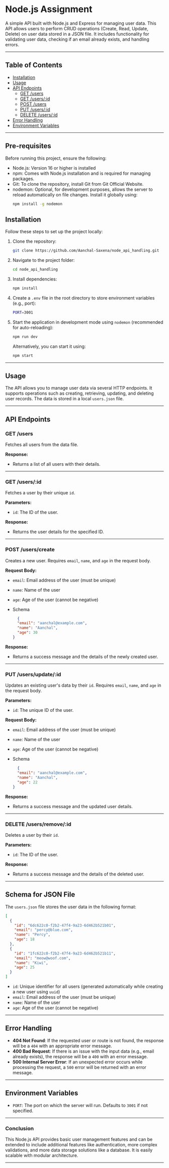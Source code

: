 # Node.js Assignment

A simple API built with Node.js and Express for managing user data. This API allows users to perform CRUD operations (Create, Read, Update, Delete) on user data stored in a JSON file. It includes functionality for validating user data, checking if an email already exists, and handling errors.

---

## Table of Contents

- [Installation](#installation)
- [Usage](#usage)
- [API Endpoints](#api-endpoints)
  - [GET /users](#get-users)
  - [GET /users/:id](#get-user-by-id)
  - [POST /users](#create-new-user)
  - [PUT /users/:id](#update-user-by-id)
  - [DELETE /users/:id](#delete-user-by-id)
- [Error Handling](#error-handling)
- [Environment Variables](#environment-variables)


---

## Pre-requisites

Before running this project, ensure the following:

- Node.js: Version 16 or higher is installed
- npm: Comes with Node.js installation and is required for managing packages.
- Git: To clone the repository, install Git from Git Official Website.
- nodemon: Optional, for development purposes, allows the server to reload automatically on file changes. Install it globally using:
    ```bash
    npm install -g nodemon
    ```

## Installation

Follow these steps to set up the project locally:

1. Clone the repository:
    ```bash
    git clone https://github.com/Aanchal-Saxena/node_api_handling.git
    ```

2. Navigate to the project folder:
    ```bash
    cd node_api_handling
    ```

3. Install dependencies:
    ```bash
    npm install
    ```

4. Create a `.env` file in the root directory to store environment variables (e.g., port):
    ```bash
    PORT=3001
    ```

5. Start the application in development mode using `nodemon` (recommended for auto-reloading):
    ```bash
    npm run dev
    ```

    Alternatively, you can start it using:
    ```bash
    npm start
    ```

---

## Usage

The API allows you to manage user data via several HTTP endpoints. It supports operations such as creating, retrieving, updating, and deleting user records. The data is stored in a local `users.json` file.

---

## API Endpoints

### GET /users

Fetches all users from the data file.

**Response:**
- Returns a list of all users with their details.

---

### GET /users/:id

Fetches a user by their unique `id`.

**Parameters:**
- `id`: The ID of the user.

**Response:**
- Returns the user details for the specified ID.

---

### POST /users/create

Creates a new user. Requires `email`, `name`, and `age` in the request body.

**Request Body:**
- `email`: Email address of the user (must be unique)
- `name`: Name of the user
- `age`: Age of the user (cannot be negative)

- Schema 
  ``` json
    {
    "email": "aanchal@example.com",
    "name": "Aanchal",
    "age": 30
  }
  ```

**Response:**
- Returns a success message and the details of the newly created user.

---

### PUT /users/update/:id

Updates an existing user's data by their `id`. Requires `email`, `name`, and `age` in the request body.

**Parameters:**
- `id`: The unique ID of the user.

**Request Body:**
- `email`: Email address of the user (must be unique)
- `name`: Name of the user
- `age`: Age of the user (cannot be negative)

- Schema 
  ``` json
    {
    "email": "aanchal@example.com",
    "name": "Aanchal",
    "age": 22
  }
  ```

**Response:**
- Returns a success message and the updated user details.

---

### DELETE /users/remove/:id

Deletes a user by their `id`.

**Parameters:**
- `id`: The ID of the user.

**Response:**
- Returns a success message and the details of the deleted user.

---

## Schema for JSON File 

The `users.json` file stores the user data in the following format:

``` json
[
  {
    "id": "6dc622c0-f2b2-47f4-9a23-6d462b521b01",
    "email": "percy@blue.com",
    "name": "Percy",
    "age": 18
  },
  {
    "id": "1fc622c0-f2b2-47f4-9a23-6d462b521b11",
    "email": "meow@woof.com",
    "name": "Kiwi",
    "age": 25
  }
]
```

- `id`: Unique identifier for all users (generated automatically while creating a new user using `uuid`)
- `email`: Email address of the user (must be unique)
- `name`: Name of the user
- `age`: Age of the user (cannot be negative)

---

## Error Handling

- **404 Not Found**: If the requested user or route is not found, the response will be a `404` with an appropriate error message.
- **400 Bad Request**: If there is an issue with the input data (e.g., email already exists), the response will be a `400` with an error message.
- **500 Internal Server Error**: If an unexpected error occurs while processing the request, a `500` error will be returned with an error message.

---

## Environment Variables

- `PORT`: The port on which the server will run. Defaults to `3001` if not specified.


---

### Conclusion

This Node.js API provides basic user management features and can be extended to include additional features like authentication, more complex validations, and more data storage solutions like a database. It is easily scalable with modular architecture.

---
